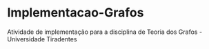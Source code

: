 # Implementacao-Grafos
Atividade de implementação para a disciplina de Teoria dos Grafos - Universidade Tiradentes
